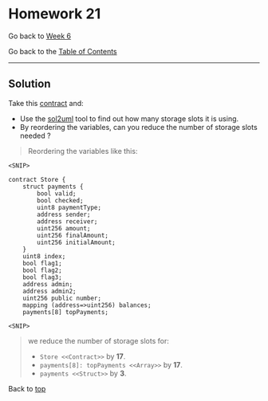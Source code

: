 # Homework 21

Go back to [Week 6](/Week%206/week-6-homeworks-solutions.md)

Go back to the [Table of Contents](/README.md)

---

## Solution

Take this [contract](https://gist.github.com/extropyCoder/6e9b5d5497b8ead54590e72382cdca24) and:
- Use the [sol2uml](https://github.com/naddison36/sol2uml) tool to find out how many storage slots it is using.
- By reordering the variables, can you reduce the number of storage slots
needed ?
>Reordering the variables like this:

```solidity
<SNIP>

contract Store {
    struct payments {
        bool valid;
        bool checked;
        uint8 paymentType;
        address sender;
        address receiver;
        uint256 amount;
        uint256 finalAmount;
        uint256 initialAmount;
    }
    uint8 index;
    bool flag1;
    bool flag2;
    bool flag3;
    address admin;
    address admin2;
    uint256 public number;
    mapping (address=>uint256) balances;
    payments[8] topPayments;

<SNIP>
```
>we reduce the number of storage slots for:
>- `Store <<Contract>>` by **17**.
>- `payments[8]: topPayments <<Array>>` by **17**.
>- `payments <<Struct>>` by **3**.

Back to [top](#homework-21)